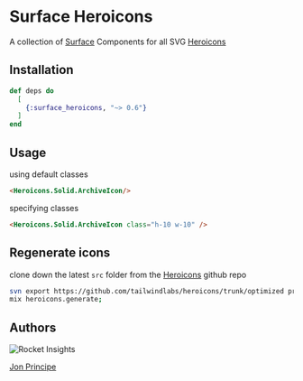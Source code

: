 # Surface Heroicons

A collection of [Surface](https://surface-ui.org) Components for all SVG [Heroicons](https://heroicons.com)

## Installation

```elixir
def deps do
  [
    {:surface_heroicons, "~> 0.6"}
  ]
end
```

## Usage

using default classes
```html
<Heroicons.Solid.ArchiveIcon/>
```

specifying classes
```html
<Heroicons.Solid.ArchiveIcon class="h-10 w-10" />
```

## Regenerate icons

clone down the latest `src` folder from the [Heroicons](https://github.com/tailwindlabs/heroicons) github repo
```bash
svn export https://github.com/tailwindlabs/heroicons/trunk/optimized priv/heroicons/src --force;
mix heroicons.generate;
```

## Authors

![Rocket Insights](https://www.rocketinsights.com/images/rocket_partofdept_logo.svg)

[Jon Principe](https://github.com/jprincipe)

